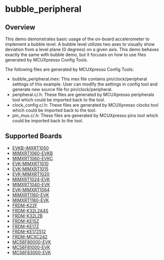 # bubble_peripheral

## Overview
This demo demonstrates basic usage of the on-board accelerometer to implement a bubble level. A bubble
level utilizes two axes to visually show deviation from a level plane (0 degrees) on a given axis.
This demo behaves exactly the same with bubble demo, but it focuses on how to use files generated by
MCUXpresso Config Tools.

The following files are generated by MCUXpresso Config Tools:
- bubble_peripheral.mex: This mex file contains pin/clock/peripheral settings of this example.
  User can modify the settings in config tool and generate new source file for pin/clock/peripheral.
- peripheral.c/.h: These files are generated by MCUXpresso peripherals tool which could be imported back to the tool.
- clock_config.c/.h: These files are generated by MCUXpresso clocks tool which could be imported back to the tool.
- pin_mux.c/.h: These files are generated by MCUXpresso pins tool which could be imported back to the tool.

## Supported Boards
- [EVKB-IMXRT1050](../../_boards/evkbimxrt1050/demo_apps/bubble_peripheral/example_board_readme.md)
- [MIMXRT1060-EVKB](../../_boards/evkbmimxrt1060/demo_apps/bubble_peripheral/example_board_readme.md)
- [MIMXRT1060-EVKC](../../_boards/evkcmimxrt1060/demo_apps/bubble_peripheral/example_board_readme.md)
- [EVK-MIMXRT1010](../../_boards/evkmimxrt1010/demo_apps/bubble_peripheral/example_board_readme.md)
- [EVK-MIMXRT1015](../../_boards/evkmimxrt1015/demo_apps/bubble_peripheral/example_board_readme.md)
- [EVK-MIMXRT1020](../../_boards/evkmimxrt1020/demo_apps/bubble_peripheral/example_board_readme.md)
- [MIMXRT1024-EVK](../../_boards/evkmimxrt1024/demo_apps/bubble_peripheral/example_board_readme.md)
- [MIMXRT1040-EVK](../../_boards/evkmimxrt1040/demo_apps/bubble_peripheral/example_board_readme.md)
- [EVK-MIMXRT1064](../../_boards/evkmimxrt1064/demo_apps/bubble_peripheral/example_board_readme.md)
- [MIMXRT1160-EVK](../../_boards/evkmimxrt1160/demo_apps/bubble_peripheral/example_board_readme.md)
- [MIMXRT1180-EVK](../../_boards/evkmimxrt1180/demo_apps/bubble_peripheral/example_board_readme.md)
- [FRDM-K22F](../../_boards/frdmk22f/demo_apps/bubble_peripheral/example_board_readme.md)
- [FRDM-K32L2A4S](../../_boards/frdmk32l2a4s/demo_apps/bubble_peripheral/example_board_readme.md)
- [FRDM-K32L2B](../../_boards/frdmk32l2b/demo_apps/bubble_peripheral/example_board_readme.md)
- [FRDM-KE15Z](../../_boards/frdmke15z/demo_apps/bubble_peripheral/example_board_readme.md)
- [FRDM-KE17Z](../../_boards/frdmke17z/demo_apps/bubble_peripheral/example_board_readme.md)
- [FRDM-KE17Z512](../../_boards/frdmke17z512/demo_apps/bubble_peripheral/example_board_readme.md)
- [FRDM-MCXC242](../../_boards/frdmmcxc242/demo_apps/bubble_peripheral/example_board_readme.md)
- [MC56F80000-EVK](../../_boards/mc56f80000evk/demo_apps/bubble_peripheral/example_board_readme.md)
- [MC56F81000-EVK](../../_boards/mc56f81000evk/demo_apps/bubble_peripheral/example_board_readme.md)
- [MC56F83000-EVK](../../_boards/mc56f83000evk/demo_apps/bubble_peripheral/example_board_readme.md)

